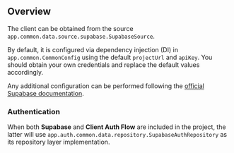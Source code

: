 ## Overview

The client can be obtained from the source `app.common.data.source.supabase.SupabaseSource`.

By default, it is configured via dependency injection (DI) in `app.common.CommonConfig` using the default `projectUrl` and `apiKey`. You should obtain your own credentials and replace the default values accordingly.

Any additional configuration can be performed following the [official Supabase documentation](https://supabase.com/docs).

### Authentication

When both **Supabase** and **Client Auth Flow** are included in the project, the latter will use `app.auth.common.data.repository.SupabaseAuthRepository` as its repository layer implementation.